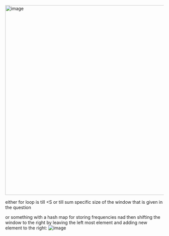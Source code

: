 <img width="602" alt="image" src="https://github.com/gregbg218/DSA/assets/72642906/7b69fa4e-16de-49d2-ae58-281c05015e7b">


either for loop is till <S or till sum specific size of the window that is given in the question



or something with a hash map for storing frequencies nad then shifting the window to the right by leaving the left most element and adding new element to the right:
![image](https://github.com/user-attachments/assets/563b9fda-de59-453a-86e0-562ab9283cd4)


